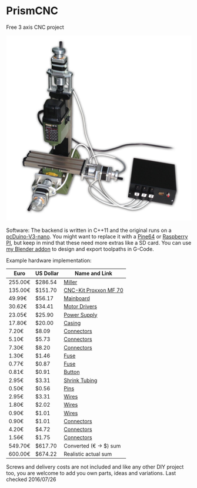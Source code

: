 # PrismCNC
Free 3 axis CNC project

![Picture of the hardware](hardware.jpg)


Software:
The backend is written in C++11 and the original runs on a [pcDuino-V3-nano](http://pcduino.eu/pcduino-3-nano/).
You might want to replace it with a [Pine64](https://www.pine64.com) or [Raspberry PI](https://www.raspberrypi.org),
but keep in mind that these need more extras like a SD card.
You can use [my Blender addon](https://github.com/Lichtso/curve_cad) to design and export toolpaths in G-Code.


Example hardware implementation:

Euro    | US Dollar  | Name and Link
------- | ---------- | -------------------
255.00€ | $286.54    | [Miller](http://www.sorotec.de/shop/Proxxon/Proxxon-Micromot/MICRO-miller-MF-70.html)
135.00€ | $151.70    | [CNC-Kit Proxxon MF 70](http://www.ebay.com/itm/221921493227)
49.99€  | $56.17     | [Mainboard](http://www.conrad.de/ce/de/product/1274214/pcDuino-V3-nano-Einplatinencomputer-Linux-Ubuntu-Version-1204-Arduino-I-D-E)
30.62€  | $34.41     | [Motor Drivers](http://www.ebay.com/itm/141918401264)
23.05€  | $25.90     | [Power Supply](http://www.reichelt.de/Schaltnetzteile-Case-geschlossen/SNT-RD-65A/3/index.html?&ACTION=3&LA=2&ARTICLE=137100&GROUPID=4959&artnr=SNT+RD+65A)
17.80€  | $20.00     | [Casing](http://www.reichelt.de/Teko-Alu-Gehaeuse/TEKO-383/3/index.html?&ACTION=3&LA=2&ARTICLE=21196&GROUPID=5201&artnr=TEKO+383)
7.20€   | $8.09      | [Connectors](http://www.reichelt.de/G-Serie/G4-W1F/3/index.html?&ACTION=3&LA=2&ARTICLE=52077&GROUPID=3263&artnr=G4+W1F)
5.10€   | $5.73      | [Connectors](http://www.reichelt.de/G-Serie/G4-A5M/3/index.html?&ACTION=3&LA=2&ARTICLE=52079&GROUPID=3263&artnr=G4+A5M)
7.30€   | $8.20      | [Connectors](http://www.reichelt.de/Kaltgeraeteeinbaustecker/KM-01-1105/3/index.html?&ACTION=3&LA=2&ARTICLE=44537&GROUPID=5204&artnr=KM+01.1105)
1.30€   | $1.46       | [Fuse](http://www.reichelt.de/Kaltgeraeteeinbaustecker/KM-01SH-1/3/index.html?&ACTION=3&LA=2&ARTICLE=58884&GROUPID=5204&artnr=KM+01SH-1)
0.77€   | $0.87       | [Fuse](http://www.reichelt.de/5x20mm-Feinsicherungen/FLINK-4-0A/3/index.html?&ACTION=3&LA=2&ARTICLE=7837&GROUPID=3301&artnr=FLINK+4%2C0A)
0.81€   | $0.91       | [Button](http://www.reichelt.de/Drucktaster-Druckschalter/S-1323-RT/3/index.html?&ACTION=3&LA=2&ARTICLE=15414&GROUPID=3277&artnr=S+1323+RT)
2.95€   | $3.31       | [Shrink Tubing](http://www.pollin.de/shop/dt/NDI3OTkxOTk-/Bauelemente_Bauteile/Sortimente/Sonstiges/Schrumpfschlauch_Sortiment_schwarz.html)
0.50€   | $0.56       | [Pins](http://www.pollin.de/shop/dt/NzIzOTU1OTk-/Bauelemente_Bauteile/Mechanische_Bauelemente/Steckverbinder_Klemmen/Stiftleiste.html)
2.95€   | $3.31       | [Wires](http://www.pollin.de/shop/dt/Njk5OTkxOTk-/Haustechnik/Kabel_Draehte_Litzen/Litzen/Litzen_Sortiment_0_14_mm_5x_5_m.html)
1.80€   | $2.02       | [Wires](http://www.pollin.de/shop/dt/MzI1ODQ1OTk-/Bauelemente_Bauteile/Mechanische_Bauelemente/Steckverbinder_Klemmen/Buchsenleiste_Serie_PS.html)
0.90€   | $1.01       | [Wires](http://www.pollin.de/shop/dt/ODI1ODQ1OTk-/Bauelemente_Bauteile/Mechanische_Bauelemente/Steckverbinder_Klemmen/Buchsenleiste_Serie_PS.html)
0.90€   | $1.01       | [Connectors](http://www.pollin.de/shop/dt/MzQxOTQ1OTk-/Bauelemente_Bauteile/Mechanische_Bauelemente/Steckverbinder_Klemmen/Leiterplatten_Anschlussklemme_XY301V.html)
4.20€   | $4.72       | [Connectors](http://www.pollin.de/shop/dt/NTIzODQ1OTk-/Bauelemente_Bauteile/Mechanische_Bauelemente/Steckverbinder_Klemmen/Anschlussklemme_PTR_AKZ950_2_polig_gruen.html)
1.56€   | $1.75       | [Connectors](http://www.pollin.de/shop/dt/MDIzODQ1OTk-/Bauelemente_Bauteile/Mechanische_Bauelemente/Steckverbinder_Klemmen/Stiftleiste_PTR_STLZ950_2_polig_90_gruen.html)
549.70€ | $617.70     | Converted (€ -> $) sum
600.00€ | $674.22     | Realistic actual sum

Screws and delivery costs are not included and like any other DIY project too, you are welcome to add you own parts, ideas and variations.
Last checked 2016/07/26
